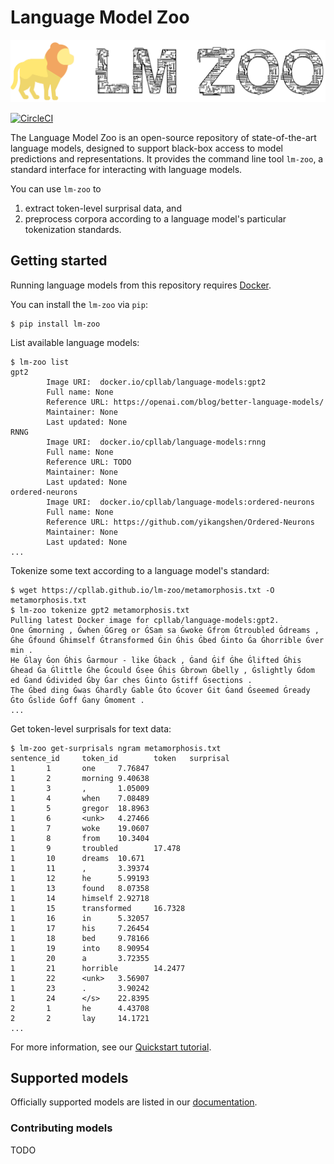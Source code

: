 # Language Model Zoo

![zoo-logo](docs/_static/logo.png)

[![CircleCI](https://circleci.com/gh/cpllab/lm-zoo/tree/master.svg?style=svg&circle-token=d907824249db5ad63c03bfcc3b403c6d9ad845e2)](https://circleci.com/gh/cpllab/lm-zoo/tree/master)

The Language Model Zoo is an open-source repository of state-of-the-art
language models, designed to support black-box access to model predictions and
representations. It provides the command line tool `lm-zoo`, a standard
interface for interacting with language models.

You can use `lm-zoo` to

1. extract token-level surprisal data, and
2. preprocess corpora according to a language model's particular tokenization
   standards.

## Getting started

Running language models from this repository requires [Docker][1].

You can install the `lm-zoo` via `pip`:

    $ pip install lm-zoo

List available language models:

    $ lm-zoo list
    gpt2
            Image URI:  docker.io/cpllab/language-models:gpt2
            Full name: None
            Reference URL: https://openai.com/blog/better-language-models/
            Maintainer: None
            Last updated: None
    RNNG
            Image URI:  docker.io/cpllab/language-models:rnng
            Full name: None
            Reference URL: TODO
            Maintainer: None
            Last updated: None
    ordered-neurons
            Image URI:  docker.io/cpllab/language-models:ordered-neurons
            Full name: None
            Reference URL: https://github.com/yikangshen/Ordered-Neurons
            Maintainer: None
            Last updated: None
    ...

Tokenize some text according to a language model's standard:

    $ wget https://cpllab.github.io/lm-zoo/metamorphosis.txt -O metamorphosis.txt
    $ lm-zoo tokenize gpt2 metamorphosis.txt
    Pulling latest Docker image for cpllab/language-models:gpt2.
    One Ġmorning , Ġwhen ĠGreg or ĠSam sa Ġwoke Ġfrom Ġtroubled Ġdreams , Ġhe Ġfound Ġhimself Ġtransformed Ġin Ġhis Ġbed Ġinto Ġa Ġhorrible Ġver min .
    He Ġlay Ġon Ġhis Ġarmour - like Ġback , Ġand Ġif Ġhe Ġlifted Ġhis Ġhead Ġa Ġlittle Ġhe Ġcould Ġsee Ġhis Ġbrown Ġbelly , Ġslightly Ġdom ed Ġand Ġdivided Ġby Ġar ches Ġinto Ġstiff Ġsections .
    The Ġbed ding Ġwas Ġhardly Ġable Ġto Ġcover Ġit Ġand Ġseemed Ġready Ġto Ġslide Ġoff Ġany Ġmoment .
    ...

Get token-level surprisals for text data:

    $ lm-zoo get-surprisals ngram metamorphosis.txt
    sentence_id     token_id        token   surprisal
    1       1       one     7.76847
    1       2       morning 9.40638
    1       3       ,       1.05009
    1       4       when    7.08489
    1       5       gregor  18.8963
    1       6       <unk>   4.27466
    1       7       woke    19.0607
    1       8       from    10.3404
    1       9       troubled        17.478
    1       10      dreams  10.671
    1       11      ,       3.39374
    1       12      he      5.99193
    1       13      found   8.07358
    1       14      himself 2.92718
    1       15      transformed     16.7328
    1       16      in      5.32057
    1       17      his     7.26454
    1       18      bed     9.78166
    1       19      into    8.90954
    1       20      a       3.72355
    1       21      horrible        14.2477
    1       22      <unk>   3.56907
    1       23      .       3.90242
    1       24      </s>    22.8395
    2       1       he      4.43708
    2       2       lay     14.1721
    ...

For more information, see our [Quickstart tutorial][2].

## Supported models

Officially supported models are listed in our [documentation][3].

### Contributing models

TODO

[1]: https://docs.docker.com/get-docker/
[2]: https://cpllab.github.io/lm-zoo/quickstart.html
[3]: https://cpllab.github.io/lm-zoo/models.html


